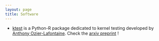 ```yaml
---
layout: page
title: Software
---
```


- [ktest](https://github.com/AnthoOzier/ktest) is a Python-R package dedicated to kernel testing developed by [Anthony Ozier-Lafontaine](https://github.com/AnthoOzier/ktest). Check the [arxiv preprint](https://arxiv.org/abs/2307.08509) ! 
